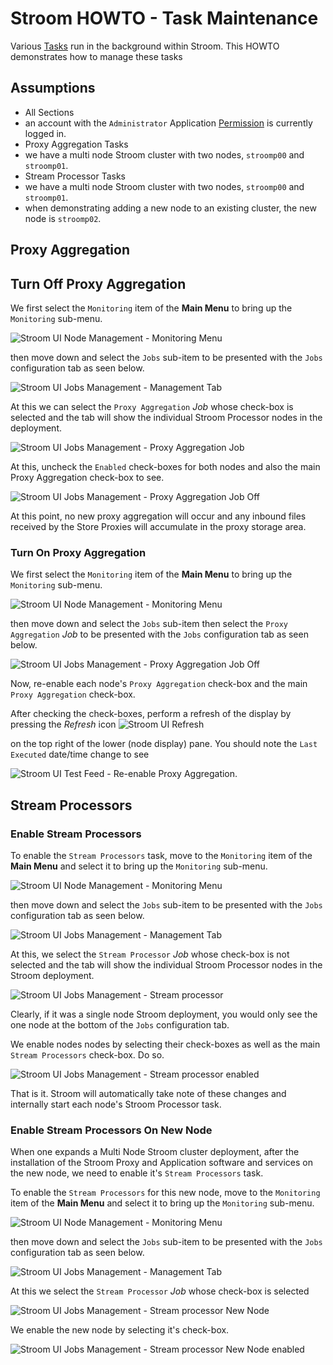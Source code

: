 # Stroom HOWTO - Task Maintenance
Various
[Tasks](../../user-guide/tasks.md "Stroom Tasks")
run in the background within Stroom. This HOWTO demonstrates how to manage these tasks

## Assumptions
- All Sections
 - an account with the `Administrator` Application [Permission](../../user-guide/roles.md "Stroom Application Permissions") is currently logged in.
- Proxy Aggregation Tasks
 - we have a multi node Stroom cluster with two nodes, `stroomp00` and `stroomp01`.
- Stream Processor Tasks
 - we have a multi node Stroom cluster with two nodes, `stroomp00` and `stroomp01`.
 - when demonstrating adding a new node to an existing cluster, the new node is `stroomp02`.

## Proxy Aggregation
## Turn Off Proxy Aggregation
We first select the `Monitoring` item of the __Main Menu__ to bring up the `Monitoring` sub-menu.

![Stroom UI Node Management - Monitoring Menu](../resources/UI-MonitoringSubmenu-00.png "Stroom UI Monitoring sub-menu")

then move down and select the `Jobs` sub-item to be presented with the `Jobs` configuration tab as seen below.

![Stroom UI Jobs Management - Management Tab](../resources/UI-JobsTab-00.png "Stroom UI Jobs Management - management tab")

At this we can select the `Proxy Aggregation` _Job_ whose check-box is selected and the tab will show the individual Stroom Processor nodes
in the deployment.

![Stroom UI Jobs Management - Proxy Aggregation Job](../resources/UI-ProxyAggregation-00.png "Stroom UI Jobs Management - Proxy Aggregation Job")

At this, uncheck the `Enabled` check-boxes for both nodes and also the main Proxy Aggregation check-box to see.

![Stroom UI Jobs Management - Proxy Aggregation Job Off](../resources/UI-ProxyAggregation-01.png "Stroom UI Jobs Management - Proxy Aggregation Job Off")

At this point, no new proxy aggregation will occur and any inbound files received by the Store Proxies will accumulate in the proxy storage area.

### Turn On Proxy Aggregation
We first select the `Monitoring` item of the __Main Menu__ to bring up the `Monitoring` sub-menu.

![Stroom UI Node Management - Monitoring Menu](../resources/UI-MonitoringSubmenu-00.png "Stroom UI Monitoring sub-menu")

then move down and select the `Jobs` sub-item then select the `Proxy Aggregation` _Job_ to be presented with the `Jobs` configuration tab as seen below.

![Stroom UI Jobs Management - Proxy Aggregation Job Off](../resources/UI-ProxyAggregation-01.png "Stroom UI Jobs Management - Proxy Aggregation Job Off")

Now, re-enable each node's `Proxy Aggregation` check-box and the main `Proxy Aggregation` check-box.

After checking the check-boxes, perform a refresh of the display by pressing
the _Refresh_ icon ![Stroom UI Refresh](../resources/icons/refresh.png "Stroom UI RefreshButton")

on the top right of the lower (node display) pane. You should note the `Last Executed` date/time change to see

![Stroom UI Test Feed - Re-enable Proxy Aggregation](../resources/UI-TestProxyAggregation-00.png "Stroom UI Test Feed - Re-enable Proxy Aggregation").


## Stream Processors
### Enable Stream Processors
To enable the `Stream Processors` task, move to the `Monitoring` item of the __Main Menu__ and select it to bring up the `Monitoring` sub-menu.

![Stroom UI Node Management - Monitoring Menu](../resources/UI-MonitoringSubmenu-00.png "Stroom UI Monitoring sub-menu")

then move down and select the `Jobs` sub-item to be presented with the `Jobs` configuration tab as seen below.

![Stroom UI Jobs Management - Management Tab](../resources/UI-NodeProcessors-00.png "Stroom UI Jobs Management - management tab")

At this, we select the `Stream Processor` _Job_ whose check-box is not selected and the tab will show the individual Stroom Processor
nodes in the Stroom deployment.

![Stroom UI Jobs Management - Stream processor](../resources/UI-NodeProcessors-01.png "Stroom UI Jobs Management - Stream Processor")

Clearly, if it was a single node Stroom deployment, you would only see the one node at the bottom of the `Jobs` configuration tab.

We enable nodes nodes by selecting their check-boxes as well as the main `Stream Processors` check-box. Do so.

![Stroom UI Jobs Management - Stream processor enabled](../resources/UI-NodeProcessors-02.png "Stroom UI Jobs Management - Stream Processor enabled")

That is it. Stroom will automatically take note of these changes and internally start each node's Stroom Processor task.

### Enable Stream Processors On New Node

When one expands a Multi Node Stroom cluster deployment, after the installation of the Stroom Proxy and Application software and
services on the new node, we need to enable it's `Stream Processors` task.

To enable the `Stream Processors` for this new node, move to the `Monitoring` item of the __Main Menu__ and select it to bring up the `Monitoring` sub-menu.

![Stroom UI Node Management - Monitoring Menu](../resources/UI-MonitoringSubmenu-00.png "Stroom UI Monitoring sub-menu")

then move down and select the `Jobs` sub-item to be presented with the `Jobs` configuration tab as seen below.

![Stroom UI Jobs Management - Management Tab](../resources/UI-NodeProcessors-00.png "Stroom UI Jobs Management - management tab")

At this we select the `Stream Processor` _Job_ whose check-box is selected

![Stroom UI Jobs Management - Stream processor New Node](../resources/UI-NewNodeProcessors-00.png "Stroom UI Jobs Management - Stream Processor new node")

We enable the new node by selecting it's check-box.

![Stroom UI Jobs Management - Stream processor New Node enabled](../resources/UI-NewNodeProcessors-01.png "Stroom UI Jobs Management - Stream Processor enabled on new node")

